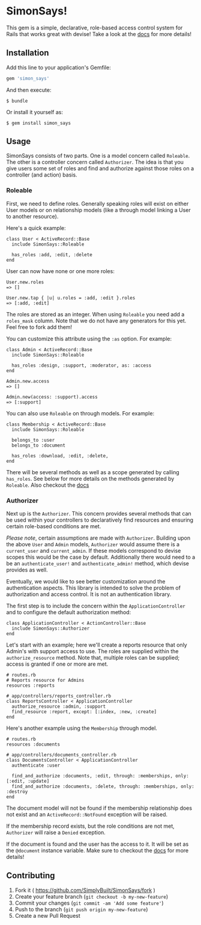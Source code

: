# SimonSays!

This gem is a simple, declarative, role-based access control system for Rails that
works great with devise! Take a look at the
[docs](http://simplybuilt.github.io/simonsays) for more details!

## Installation

Add this line to your application's Gemfile:

```ruby
gem 'simon_says'
```

And then execute:

    $ bundle

Or install it yourself as:

    $ gem install simon_says

## Usage

SimonSays consists of two parts. One is a model concern called
`Roleable`. The other is a controller concern called `Authorizer`. The
idea is that you give users some set of roles and find and authorize
against those roles on a controller (and action) basis.

### Roleable

First, we need to define roles. Generally speaking roles will exist on
either User models or on relationship models (like a through model linking a
User to another resource).

Here's a quick example:

    class User < ActiveRecord::Base
      include SimonSays::Roleable

      has_roles :add, :edit, :delete
    end

User can now have none or one more roles:

    User.new.roles
    => []

    User.new.tap { |u| u.roles = :add, :edit }.roles
    => [:add, :edit]

The roles are stored as an integer. When using `Roleable` you need add a
`roles_mask` column. Note that we do not have any generators for this yet.
Feel free to fork add them!

You can customize this attribute using the `:as` option. For example:

    class Admin < ActiveRecord::Base
      include SimonSays::Roleable

      has_roles :design, :support, :moderator, as: :access
    end

    Admin.new.access
    => []

    Admin.new(access: :support).access
    => [:support]

You can also use `Roleable` on through models. For example:

    class Membership < ActiveRecord::Base
      include SimonSays::Roleable

      belongs_to :user
      belongs_to :document

      has_roles :download, :edit, :delete,
    end

There will be several methods as well as a scope generated by
calling `has_roles`.  See below for more details on the methods
generated by `Roleable`. Also checkout the
[docs](http://simplybuilt.github.io/SimonSays/SimonSays/Roleable/ClassMethods.html)

### Authorizer

Next up is the `Authorizer`. This concern provides several methods that
can be used within your controllers to declaratively find resources and
ensuring certain role-based conditions are met.

*Please note*, certain assumptions are made with `Authorizer`. Building
upon the above `User` and `Admin` models, `Authorizer` would assume
there is a `current_user` and `current_admin`. If these models
correspond to devise scopes this would be the case by default.
Additionally there would need to a be an `authenticate_user!` and
`authenticate_admin!` method, which devise provides as well.

Eventually, we would like to see better customization around the
authentication aspects. This library is intended to solve the problem of
authorization and access control. It is not an authentication library.

The first step is to include the concern within the
`ApplicationController` and to configure the default authorization
method:

    class ApplicationController < ActionController::Base
      include SimonSays::Authorizer
    end

Let's start with an example; here we'll create a reports resource that
only Admin's with support access to use. The roles are supplied within
the `authorize_resource` method. Note that, multiple roles can be
supplied; access is granted if one or more are met.

    # routes.rb
    # Reports resource for Admins
    resources :reports

    # app/controllers/reports_controller.rb
    class ReportsController < ApplicationController
      authorize_resource :admin, :support
      find_resource :report, except: [:index, :new, :create]
    end

Here's another example using the `Membership` through model.

    # routes.rb
    resources :documents

    # app/controllers/documents_controller.rb
    class DocumentsController < ApplicationController
      authenticate :user

      find_and_authorize :documents, :edit, through: :memberships, only: [:edit, :update]
      find_and_authorize :documents, :delete, through: :memberships, only: :destroy
    end

The document model will not be found if the membership relationship does
not exist and an `ActiveRecord::NotFound` exception will be raised.

If the membership record exists, but the role conditions are not met,
`Authorizer` will raise a `Denied` exception.

If the document is found and the user has the access to it. It will be
set as the `@document` instance variable. Make sure to checkout the
[docs](http://simplybuilt.github.io/SimonSays/SimonSays/Authorizer/ClassMethods.html)
for more details!

## Contributing

1. Fork it ( https://github.com/SimplyBuilt/SimonSays/fork )
2. Create your feature branch (`git checkout -b my-new-feature`)
3. Commit your changes (`git commit -am 'Add some feature'`)
4. Push to the branch (`git push origin my-new-feature`)
5. Create a new Pull Request
